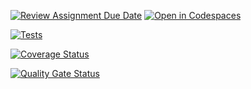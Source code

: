 [![Review Assignment Due Date](https://classroom.github.com/assets/deadline-readme-button-22041afd0340ce965d47ae6ef1cefeee28c7c493a6346c4f15d667ab976d596c.svg)](https://classroom.github.com/a/OTAAcbYr)
[![Open in Codespaces](https://classroom.github.com/assets/launch-codespace-2972f46106e565e64193e422d61a12cf1da4916b45550586e14ef0a7c637dd04.svg)](https://classroom.github.com/open-in-codespaces?assignment_repo_id=18867701)

[![Tests](https://github.com/ULL-ESIT-INF-DSI-2425/prct08-filesystem-funko-app-DiegoHdezToledo/actions/workflows/ci.yml/badge.svg)](https://github.com/ULL-ESIT-INF-DSI-2425/prct08-filesystem-funko-app-DiegoHdezToledo/actions/workflows/ci.yml)

[![Coverage Status](https://coveralls.io/repos/github/ULL-ESIT-INF-DSI-2425/prct08-filesystem-funko-app-DiegoHdezToledo/badge.svg?branch=main)](https://coveralls.io/github/ULL-ESIT-INF-DSI-2425/prct08-filesystem-funko-app-DiegoHdezToledo?branch=main)

[![Quality Gate Status](https://sonarcloud.io/api/project_badges/measure?project=ULL-ESIT-INF-DSI-2425_prct08-filesystem-funko-app-DiegoHdezToledo&metric=alert_status&token=6585fc868fb0a2695251b96ec15615d75c40a34a)](https://sonarcloud.io/summary/new_code?id=ULL-ESIT-INF-DSI-2425_prct08-filesystem-funko-app-DiegoHdezToledo)